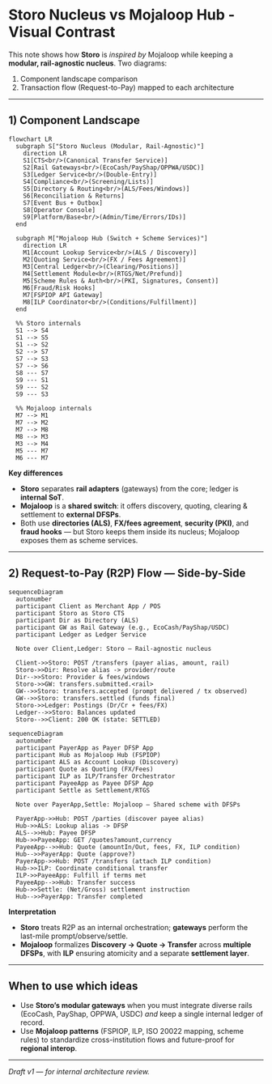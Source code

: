# Storo Nucleus vs Mojaloop Hub - Visual Contrast

This note shows how **Storo** is *inspired by* Mojaloop while keeping a **modular, rail-agnostic nucleus**. Two diagrams:
1) Component landscape comparison
2) Transaction flow (Request-to-Pay) mapped to each architecture

---

## 1) Component Landscape

```mermaid
flowchart LR
  subgraph S["Storo Nucleus (Modular, Rail-Agnostic)"]
    direction LR
    S1[CTS<br/>(Canonical Transfer Service)]
    S2[Rail Gateways<br/>(EcoCash/PayShap/OPPWA/USDC)]
    S3[Ledger Service<br/>(Double-Entry)]
    S4[Compliance<br/>(Screening/Lists)]
    S5[Directory & Routing<br/>(ALS/Fees/Windows)]
    S6[Reconciliation & Returns]
    S7[Event Bus + Outbox]
    S8[Operator Console]
    S9[Platform/Base<br/>(Admin/Time/Errors/IDs)]
  end

  subgraph M["Mojaloop Hub (Switch + Scheme Services)"]
    direction LR
    M1[Account Lookup Service<br/>(ALS / Discovery)]
    M2[Quoting Service<br/>(FX / Fees Agreement)]
    M3[Central Ledger<br/>(Clearing/Positions)]
    M4[Settlement Module<br/>(RTGS/Net/Prefund)]
    M5[Scheme Rules & Auth<br/>(PKI, Signatures, Consent)]
    M6[Fraud/Risk Hooks]
    M7[FSPIOP API Gateway]
    M8[ILP Coordinator<br/>(Conditions/Fulfillment)]
  end

  %% Storo internals
  S1 --> S4
  S1 --> S5
  S1 --> S2
  S2 --> S7
  S7 --> S3
  S7 --> S6
  S8 --- S7
  S9 --- S1
  S9 --- S2
  S9 --- S3

  %% Mojaloop internals
  M7 --> M1
  M7 --> M2
  M7 --> M8
  M8 --> M3
  M3 --> M4
  M5 --- M7
  M6 --- M7
```

**Key differences**  
- **Storo** separates **rail adapters** (gateways) from the core; ledger is **internal SoT**.  
- **Mojaloop** is a **shared switch**: it offers discovery, quoting, clearing & settlement to **external DFSPs**.  
- Both use **directories (ALS)**, **FX/fees agreement**, **security (PKI)**, and **fraud hooks** — but Storo keeps them inside its nucleus; Mojaloop exposes them as scheme services.

---

## 2) Request-to-Pay (R2P) Flow — Side-by-Side

```mermaid
sequenceDiagram
  autonumber
  participant Client as Merchant App / POS
  participant Storo as Storo CTS
  participant Dir as Directory (ALS)
  participant GW as Rail Gateway (e.g., EcoCash/PayShap/USDC)
  participant Ledger as Ledger Service

  Note over Client,Ledger: Storo — Rail-agnostic nucleus

  Client->>Storo: POST /transfers (payer alias, amount, rail)
  Storo->>Dir: Resolve alias -> provider/route
  Dir-->>Storo: Provider & fees/windows
  Storo->>GW: transfers.submitted.<rail>
  GW-->>Storo: transfers.accepted (prompt delivered / tx observed)
  GW-->>Storo: transfers.settled (funds final)
  Storo->>Ledger: Postings (Dr/Cr + fees/FX)
  Ledger-->>Storo: Balances updated
  Storo-->>Client: 200 OK (state: SETTLED)
```

```mermaid
sequenceDiagram
  autonumber
  participant PayerApp as Payer DFSP App
  participant Hub as Mojaloop Hub (FSPIOP)
  participant ALS as Account Lookup (Discovery)
  participant Quote as Quoting (FX/Fees)
  participant ILP as ILP/Transfer Orchestrator
  participant PayeeApp as Payee DFSP App
  participant Settle as Settlement/RTGS

  Note over PayerApp,Settle: Mojaloop — Shared scheme with DFSPs

  PayerApp->>Hub: POST /parties (discover payee alias)
  Hub->>ALS: Lookup alias -> DFSP
  ALS-->>Hub: Payee DFSP
  Hub->>PayeeApp: GET /quotes?amount,currency
  PayeeApp-->>Hub: Quote (amountIn/Out, fees, FX, ILP condition)
  Hub-->>PayerApp: Quote (approve?)
  PayerApp->>Hub: POST /transfers (attach ILP condition)
  Hub->>ILP: Coordinate conditional transfer
  ILP->>PayeeApp: Fulfill if terms met
  PayeeApp-->>Hub: Transfer success
  Hub->>Settle: (Net/Gross) settlement instruction
  Hub-->>PayerApp: Transfer completed
```

**Interpretation**  
- **Storo** treats R2P as an internal orchestration; **gateways** perform the last-mile prompt/observe/settle.  
- **Mojaloop** formalizes **Discovery -> Quote -> Transfer** across **multiple DFSPs**, with **ILP** ensuring atomicity and a separate **settlement layer**.

---

## When to use which ideas

- Use **Storo’s modular gateways** when you must integrate diverse rails (EcoCash, PayShap, OPPWA, USDC) *and* keep a single internal ledger of record.  
- Use **Mojaloop patterns** (FSPIOP, ILP, ISO 20022 mapping, scheme rules) to standardize cross-institution flows and future-proof for **regional interop**.

---

*Draft v1 — for internal architecture review.*
